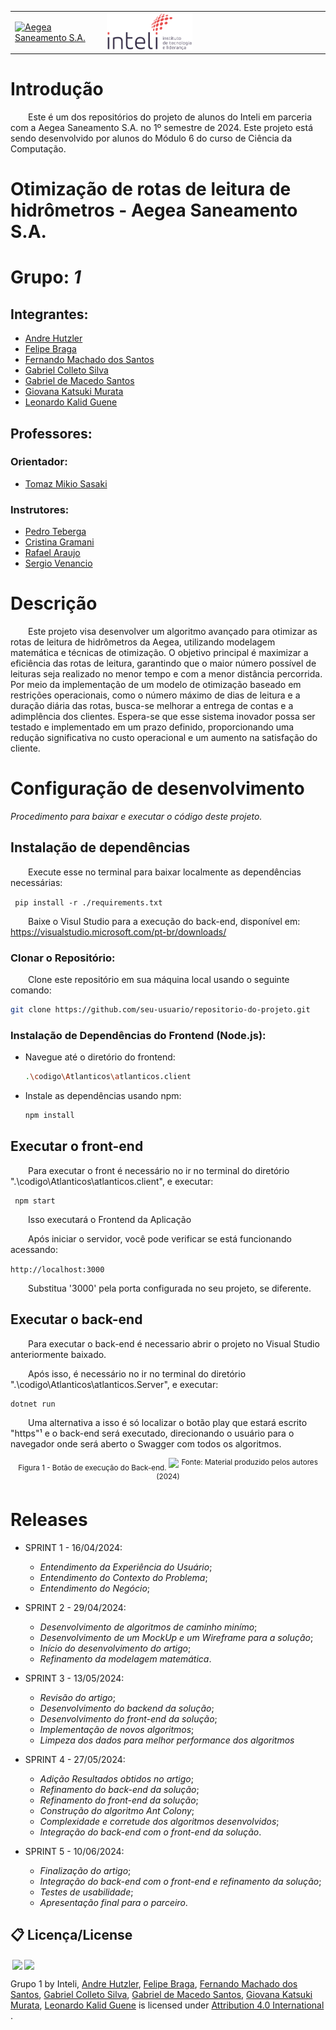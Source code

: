 <table>
<tr>
<td>
<a href= "https://www.aegea.com.br/"><img src="https://saneamentobasico.com.br/wp-content/uploads/2021/05/aegea-1.jpg" alt="Aegea Saneamento S.A." border="0" width="60%"></a>
</td>
<td><a href= "https://www.inteli.edu.br/"><img src="img\inteli-logo.png" alt="Inteli - Instituto de Tecnologia e Liderança" border="0" width="40%"></a>
</td>
</tr>
</table>

# Introdução

&emsp;&emsp;Este é um dos repositórios do projeto de alunos do Inteli em parceria com a Aegea Saneamento S.A. no 1º semestre de 2024. Este projeto está sendo desenvolvido por alunos do Módulo 6 do curso de Ciência da Computação.


# Otimização de rotas de leitura de hidrômetros - Aegea Saneamento S.A.

# Grupo: *1*

## Integrantes:

- <a href="https://www.linkedin.com/in/andr%C3%A9-hutzler-60aa28277/">Andre Hutzler</a>
- <a href="https://www.linkedin.com/in/felipe-braga-69607126a/">Felipe Braga</a>
- <a href="https://www.linkedin.com/in/fernando-machado-santos/">Fernando Machado dos Santos</a>
- <a href="https://www.linkedin.com/in/gabrielcolettosilva/">Gabriel Colleto Silva</a>
- <a href="https://www.linkedin.com/in/gabriel-demacedosantos/">Gabriel de Macedo Santos</a>
- <a href="https://www.linkedin.com/in/giovana-katsuki-murata-503a94264/">Giovana Katsuki Murata</a>
- <a href="https://www.linkedin.com/in/leonardokalid/">Leonardo Kalid Guene</a>

## Professores:

### Orientador:

- <a href="https://www.linkedin.com/in/tmsasaki/?originalSubdomain=br">Tomaz Mikio Sasaki</a>

### Instrutores:

- <a href="https://www.linkedin.com/in/pedroteberga/">Pedro Teberga</a>
- <a href="https://www.linkedin.com/in/cristinagramani/">Cristina Gramani</a>
- <a href="https://www.linkedin.com/in/rafael-will-m-de-araujo-20809b18b//">Rafael Araujo</a>
- <a href="https://www.linkedin.com/in/sergio-venancio-a509b342//">Sergio Venancio</a>

# Descrição

&emsp;&emsp;Este projeto visa desenvolver um algoritmo avançado para otimizar as rotas de leitura de hidrômetros da Aegea, utilizando modelagem matemática e técnicas de otimização. O objetivo principal é maximizar a eficiência das rotas de leitura, garantindo que o maior número possível de leituras seja realizado no menor tempo e com a menor distância percorrida. Por meio da implementação de um modelo de otimização baseado em restrições operacionais, como o número máximo de dias de leitura e a duração diária das rotas, busca-se melhorar a entrega de contas e a adimplência dos clientes. Espera-se que esse sistema inovador possa ser testado e implementado em um prazo definido, proporcionando uma redução significativa no custo operacional e um aumento na satisfação do cliente.

# Configuração de desenvolvimento

*Procedimento para baixar e executar o código deste projeto.*

## Instalação de dependências 
&emsp;&emsp;Execute esse no terminal para baixar localmente as dependências necessárias:

``` pip install -r ./requirements.txt```

&emsp;&emsp;Baixe o Visul Studio para a execução do back-end, disponível em: https://visualstudio.microsoft.com/pt-br/downloads/

### Clonar o Repositório: 
&emsp;&emsp;Clone este repositório em sua máquina local usando o seguinte comando:
   ```bash
   git clone https://github.com/seu-usuario/repositorio-do-projeto.git
   ```

### Instalação de Dependências do Frontend (Node.js):
   - Navegue até o diretório do frontend:
     ```bash
     .\codigo\Atlanticos\atlanticos.client
     ```
   - Instale as dependências usando npm:
     ```bash
     npm install
     ```

## Executar o front-end 
&emsp;&emsp;Para executar o front é necessário no ir no terminal do diretório ".\codigo\Atlanticos\atlanticos.client", e executar:

     npm start

&emsp;&emsp;Isso executará o Frontend da Aplicação

&emsp;&emsp;Após iniciar o servidor, você pode verificar se está funcionando acessando:

```http://localhost:3000```

&emsp;&emsp;Substitua '3000' pela porta configurada no seu projeto, se diferente.

## Executar o back-end 
&emsp;&emsp;Para executar o back-end é necessario abrir o projeto no Visual Studio anteriormente baixado.

&emsp;&emsp;Após isso, é necessário no ir no terminal do diretório ".\codigo\Atlanticos\atlanticos.Server", e executar:

    dotnet run

&emsp;&emsp;Uma alternativa a isso é só localizar o botão play que estará escrito "https"¹ e o back-end será executado, direcionando o usuário para o navegador onde será aberto o Swagger com todos os algoritmos.

<div align="center">
<sub>Figura 1 - Botão de execução do Back-end.</sub>
<img src="./img/visual-studio-backend-button.png">
<sup>Fonte: Material produzido pelos autores (2024)</sup>
</div>


# Releases

* SPRINT 1 - 16/04/2024:
    - *Entendimento da Experiência do Usuário*;
    - *Entendimento do Contexto do Problema*; 
    - *Entendimento do Negócio*;

* SPRINT 2 - 29/04/2024:
    - *Desenvolvimento de algoritmos de caminho minímo*;
    - *Desenvolvimento de um MockUp e um Wireframe para a solução*;
    - *Início do desenvolvimento do artigo*;
    - *Refinamento da modelagem matemática*.

* SPRINT 3 - 13/05/2024:
    - *Revisão do artigo*;
    - *Desenvolvimento do backend da solução*;
    - *Desenvolvimento do front-end da solução*;
    - *Implementação de novos algoritmos*;
    - *Limpeza dos dados para melhor performance dos algoritmos*

* SPRINT 4 - 27/05/2024:
    - *Adição Resultados obtidos no artigo*;
    - *Refinamento do back-end da solução*;
    - *Refinamento do front-end da solução*;
    - *Construção do algoritmo Ant Colony*;
    - *Complexidade e corretude dos algoritmos desenvolvidos*;
    - *Integração do back-end com o front-end da solução*.

* SPRINT 5 - 10/06/2024:
    - *Finalização do artigo*;
    - *Integração do back-end com o front-end e refinamento da solução*;
    - *Testes de usabilidade*;
    - *Apresentação final para o parceiro*.

## 📋 Licença/License

<img style="height:22px!important;margin-left:3px;vertical-align:text-bottom;" src="https://mirrors.creativecommons.org/presskit/icons/cc.svg?ref=chooser-v1"><img style="height:22px!important;margin-left:3px;vertical-align:text-bottom;" src="https://mirrors.creativecommons.org/presskit/icons/by.svg?ref=chooser-v1"><p xmlns:cc="http://creativecommons.org/ns#" xmlns:dct="http://purl.org/dc/terms/">

<a property="dct:title" rel="cc:attributionURL">Grupo 1</a> by <a rel="cc:attributionURL dct:creator" property="cc:attributionName">Inteli, <a href="https://www.linkedin.com/in/andr%C3%A9-hutzler-60aa28277/">Andre Hutzler</a>, <a href="https://www.linkedin.com/in/felipe-braga-69607126a/">Felipe Braga</a>, <a href="https://www.linkedin.com/in/fernando-machado-santos/">Fernando Machado dos Santos</a>, <a href="https://www.linkedin.com/in/gabrielcolettosilva/">Gabriel Colleto Silva</a>, <a href="https://www.linkedin.com/in/gabriel-demacedosantos/">Gabriel de Macedo Santos</a>, <a href="https://www.linkedin.com/in/giovana-katsuki-murata-503a94264/">Giovana Katsuki Murata</a>, <a href="https://www.linkedin.com/in/leonardokalid/">Leonardo Kalid Guene</a> is licensed under <a href="https://creativecommons.org/licenses/by/4.0/" rel="license noopener noreferrer" style="display:inline-block;">Attribution 4.0 International</a>.</p>

